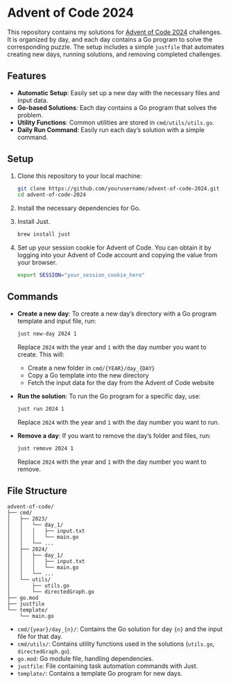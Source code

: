 # Advent of Code 2024

This repository contains my solutions for [Advent of Code 2024](https://adventofcode.com/2024) challenges. It is organized by day, and each day contains a Go program to solve the corresponding puzzle. The setup includes a simple `justfile` that automates creating new days, running solutions, and removing completed challenges.

## Features

- **Automatic Setup**: Easily set up a new day with the necessary files and input data.
- **Go-based Solutions**: Each day contains a Go program that solves the problem.
- **Utility Functions**: Common utilities are stored in `cmd/utils/utils.go`.
- **Daily Run Command**: Easily run each day’s solution with a simple command.

## Setup

1. Clone this repository to your local machine:

   ```bash
   git clone https://github.com/yourusername/advent-of-code-2024.git
   cd advent-of-code-2024
   ```

2. Install the necessary dependencies for Go.

3. Install Just.

   ```bash
   brew install just
   ```

4. Set up your session cookie for Advent of Code. You can obtain it by logging into your Advent of Code account and copying the value from your browser.

   ```bash
   export SESSION="your_session_cookie_here"
   ```

## Commands

- **Create a new day**: To create a new day’s directory with a Go program template and input file, run:

  ```bash
  just new-day 2024 1
  ```

  Replace `2024` with the year and `1` with the day number you want to create. This will:

  - Create a new folder in `cmd/{YEAR}/day_{DAY}`
  - Copy a Go template into the new directory
  - Fetch the input data for the day from the Advent of Code website

- **Run the solution**: To run the Go program for a specific day, use:

  ```bash
  just run 2024 1
  ```

  Replace `2024` with the year and `1` with the day number you want to run.

- **Remove a day**: If you want to remove the day’s folder and files, run:

  ```bash
  just remove 2024 1
  ```

  Replace `2024` with the year and `1` with the day number you want to remove.

## File Structure

```
advent-of-code/
├── cmd/
│   ├── 2023/
│   │   └── day_1/
│   │   │   ├── input.txt
│   │   │   └── main.go
│   │   └── ...
│   ├── 2024/
│   │   ├── day_1/
│   │   │   ├── input.txt
│   │   │   └── main.go
│   │   └── ...
│   └── utils/
│       ├── utils.go
│       └── directedGraph.go
├── go.mod
├── justfile
└── template/
    └── main.go
```

- `cmd/{year}/day_{n}/`: Contains the Go solution for day `{n}` and the input file for that day.
- `cmd/utils/`: Contains utility functions used in the solutions (`utils.go`, `directedGraph.go`).
- `go.mod`: Go module file, handling dependencies.
- `justfile`: File containing task automation commands with Just.
- `template/`: Contains a template Go program for new days.
